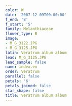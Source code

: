 ```yaml
---
color: W
date: '2007-12-09T00:00:00'
f_end: '8'
f_start: '5'
family: Melanthiaceae
flower_type: B
image:
- M_G_3122.JPG
- M_G_3125.JPG
latin: Veratrum album album
lead: M_G_3125.JPG
lead_sample: false
name: index.en
order: Veratrum
parallel: false
petals: '6'
petals_joined: false
star_shape: false
title: Veratrum album album
---
```

